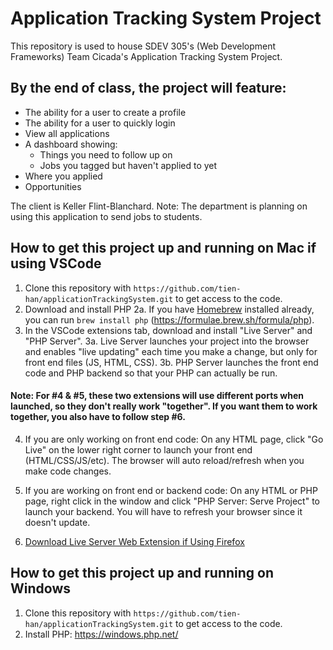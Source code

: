# Application Tracking System Project
This repository is used to house SDEV 305's (Web Development Frameworks) Team Cicada's Application Tracking System Project.


## By the end of class, the project will feature:
- The ability for a user to create a profile
- The ability for a user to quickly login
- View all applications
- A dashboard showing:
  - Things you need to follow up on
  - Jobs you tagged but haven't applied to yet
- Where you applied
- Opportunities

The client is Keller Flint-Blanchard.
Note: The department is planning on using this application to send jobs to students.


## How to get this project up and running on Mac if using VSCode
1. Clone this repository with `https://github.com/tien-han/applicationTrackingSystem.git` to get access to the code.
2. Download and install PHP
2a. If you have [Homebrew](https://brew.sh/) installed already, you can run `brew install php` (https://formulae.brew.sh/formula/php).
3. In the VSCode extensions tab, download and install "Live Server" and "PHP Server".
3a. Live Server launches your project into the browser and enables "live updating" each time you make a change, but only for front end files (JS, HTML, CSS).
3b. PHP Server launches the front end code and PHP backend so that your PHP can actually be run.

#### Note: For #4 & #5, these two extensions will use different ports when launched, so they don't really work "together". If you want them to work together, you also have to follow step #6.
4. If you are only working on front end code:
On any HTML page, click "Go Live" on the lower right corner to launch your front end (HTML/CSS/JS/etc). The browser will auto reload/refresh when you make code changes.
5. If you are working on front end or backend code:
On any HTML or PHP page, right click in the window and click "PHP Server: Serve Project" to launch your backend. You will have to refresh your browser since it doesn't update.

6. [Download Live Server Web Extension if Using Firefox](https://addons.mozilla.org/en-US/firefox/addon/live-server-web-extension/)


## How to get this project up and running on Windows
1. Clone this repository with `https://github.com/tien-han/applicationTrackingSystem.git` to get access to the code.
2. Install PHP: https://windows.php.net/